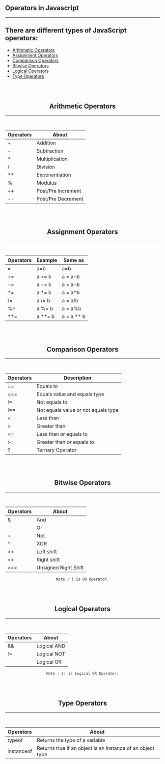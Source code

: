 ## Operators in Javascript 
--------
<h2> There are different types of JavaScript operators: </h2>

- [Arithmetic Operators](#arithmetic-operators)
- [Assignment Operators](#assignment-operators)
- [Comparison Operators](#comparison-operators)
- [Bitwise Operators](#bitwise-operators)
- [Logical Operators](#logical-operators)
- [Type Operators](#type-operators)

<br><br>

<div align="center">

## Arithmetic Operators
------
<br>

|Operators|About|
|----|----|
|+|Addition|
|-|Subtraction|
|*|Multiplication|
|/|Division|
|**|Exponentiation|
|%|Modulus|
|++|Post/Pre Increment|
|--|Post/Pre Decrement|

</div>

<br><br>

<div align="center">

## Assignment Operators
------
<br>

|Operators|Example|Same as|
|----|----|----|
|=|a=b|a=b
|+=|a += b|a = a+b
|-=|a -= b|a = a-b
|*=|a *= b| a = a*b
|/=|a /= b|a = a/b
|%=|a %= b|a = a%b
|**=|a **= b| a = a ** b


</div>

<br><br>

<div align="center">

## Comparison Operators
------
<br>

|Operators|Description|
|----|----|
|==|Equals to
|===|Equals value and equals type
|!=|Not equals to
|!==|Not equals value or not equals type
|<|Less than
|>|Greater than
|<=|Less than or equals to
|>=|Greater than or equals to
|?|Ternary Operator

</div>

<br><br>

<div align="center">

## Bitwise Operators
------
<br>

|Operators|About|
|----|----|
|&|And|
||Or|
|~|Not|
|^|XOR|
|<<|Left shift|
|>>|Right shift|
|>>>|Unsigned Right Shift|

```Note : | is OR Operator.```
</div>


<br><br>

<div align="center">

## Logical Operators
------
<br>

|Operators|About|
|----|----|
|&&|Logical AND|
|!=|Logical NOT|
||Logical OR|

```Note : || is Logical OR Operator.```
</div>

<br><br>

<div align="center">

## Type Operators
------
<br>

|Operators|About|
|----|----|
|typeof|Returns the type of a variable|
|instanceof|Returns true if an object is an instance of an object type|

</div>